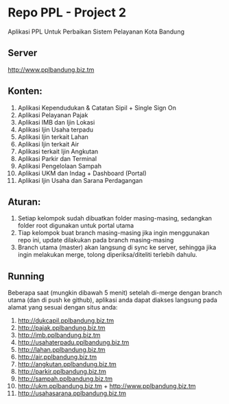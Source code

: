 # Repo PPL - Project 2
Aplikasi PPL Untuk Perbaikan Sistem Pelayanan Kota Bandung

## Server
http://www.pplbandung.biz.tm

## Konten:
1. Aplikasi Kependudukan & Catatan Sipil + Single Sign On
2. Aplikasi Pelayanan Pajak
3. Aplikasi IMB dan Ijin Lokasi
4. Aplikasi Ijin Usaha terpadu
5. Aplikasi Ijin terkait Lahan
6. Aplikasi Ijin terkait Air
7. Aplikasi terkait Ijin Angkutan
8. Aplikasi Parkir dan Terminal
9. Aplikasi Pengelolaan Sampah
10. Aplikasi UKM dan Indag + Dashboard (Portal)
11. Aplikasi Ijin Usaha dan Sarana Perdagangan

## Aturan:
1. Setiap kelompok sudah dibuatkan folder masing-masing, sedangkan folder root digunakan untuk portal utama
2. Tiap kelompok buat branch masing-masing jika ingin menggunakan repo ini, update dilakukan pada branch masing-masing
3. Branch utama (master) akan langsung di sync ke server, sehingga jika ingin melakukan merge, tolong diperiksa/diteliti terlebih dahulu.


## Running
Beberapa saat (mungkin dibawah 5 menit) setelah di-merge dengan branch utama (dan di push ke github), aplikasi anda dapat diakses langsung pada alamat yang sesuai dengan situs anda:
1. http://dukcapil.pplbandung.biz.tm
2. http://pajak.pplbandung.biz.tm
3. http://imb.pplbandung.biz.tm
4. http://usahaterpadu.pplbandung.biz.tm
5. http://lahan.pplbandung.biz.tm
6. http://air.pplbandung.biz.tm
7. http://angkutan.pplbandung.biz.tm
8. http://parkir.pplbandung.biz.tm
9. http://sampah.pplbandung.biz.tm
10. http://ukm.pplbandung.biz.tm + http://www.pplbandung.biz.tm
11. http://usahasarana.pplbandung.biz.tm